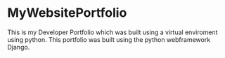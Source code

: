 # MyWebsitePortfolio

This is my Developer Portfolio which was built using a virtual enviroment using python. This portfolio was built using the python webframework Django.

 
